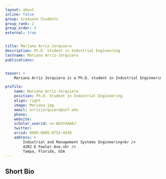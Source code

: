 ```yaml
---
layout: about
inline: false
group: Graduate Students
group_rank: 2
group_order: 4
external: true


title: Mariana Arriz-Jorquiera
description: Ph.D. Student in Industrial Engineering
lastname: Mariana Arriz-Jorquiera
publications: 


teaser: >
    Mariana Arriz Jorquiera is a Ph.D. student in Industrial Engineering at the University of South Florida. She received her B.S. in Industrial Engineering from the University of Engineering and Technology in Lima, Peru. Her research combines deep learning, multi-objective optimization, and stochastic programming to address complex healthcare challenges, with a focus on cancer data and imaging. She aims to improve patient outcomes by generating contributions in cancer diagnosis and treatment planning, and is currently supervised by Dr. Jose L. Zayas-Castro.

profile:
    name: Mariana Arriz-Jorquiera
    position: Ph.D. Student in Industrial Engineering
    align: right
    image: Mariana.jpg
    email: arrizjorquiera@usf.edu
    phone: 
    website: 
    scholar_userid: nu-Ab3YAAAAJ
    twitter: 
    orcid: 0009-0005-8753-4439
    address: >
        Industrial and Management Systems Engineering<br />
        4202 E Fowler Ave.<br />        
        Tampa, Florida, USA
---
```




## Short Bio
